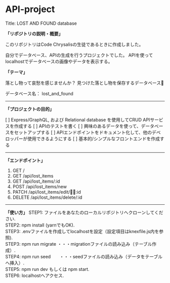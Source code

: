 # API-project

Title: LOST AND FOUND database

**「リポジトリの説明・概要」**

このリポジトリはCode Chrysalisの生徒であるときに作成しました。

自分でデータベース、APIの生成を行うプロジェクトでした。
APIを使ってlocalhostでデータベースの画像やデータを表示する。


**「テーマ」**

落とし物って哀愁を感じませんか？
見つけた落とし物を保存するデータベース🌂

データベース名： lost_and_found

---
**「プロジェクトの目的」**

[ ] Express/GraphQL, および Relational database を使用してCRUD APIサービスを作成する
[ ] APIのテストを書く
[ ] 興味のあるデータを使って、データベースをセットアップする
[ ] APIエンドポイントをドキュメント化して、他のデベロッパーが使用できるようにする
[ ] 基本的/シンプルなフロントエンドを作成する

---
**「エンドポイント」**

1. GET /
2. GET /api/lost_items
3. GET /api/lost_items/:id
4. POST /api/lost_items/new
5. PATCH /api/lost_items/edit/👰‍♀:id 
6. DELETE /api/lost_items/delete/:id

---
**「使い方」**
STEP1: ファイルをあなたのローカルリポジトリへクローンしてください.  
STEP2: npm install (yarnでもOK).  
STEP3: .envファイルを作成してlocalhostを設定（設定項目はknexfile.js内を参照).  
STEP3: npm run migrate ・・・migrationファイルの読み込み（テーブル作成）.  
STEP4: npm run seed　　・・・seedファイルの読み込み（データをテーブルへ挿入）.  
STEP5: npm run dev もしくは npm start.  
STEP6: localhostへアクセス.  

